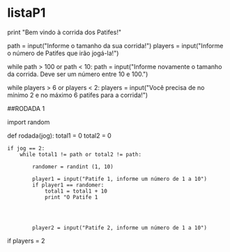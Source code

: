 # listaP1

print "Bem vindo à corrida dos Patifes!"

path = input("Informe o tamanho da sua corrida!")
players = input("Informe o número de Patifes que irão jogá-la!")

while path > 100 or path < 10:
    path = input("Informe novamente o tamanho da corrida. Deve ser um número entre 10 e 100.")

while players > 6 or players < 2:
    players = input("Você precisa de no mínimo 2 e no máximo 6 patifes para a corrida!")
    
##RODADA 1 

import random

def rodada(jog):
    total1 = 0
    total2 = 0
    
    if jog == 2:
        while total1 != path or total2 != path:
            
            randomer = randint (1, 10)
            
            player1 = input("Patife 1, informe um número de 1 a 10")
            if player1 == randomer:
                total1 = total1 + 10
                print "O Patife 1 
            
                
            
            
            player2 = input("Patife 2, informe um número de 1 a 10")
    
    
    
if players = 2


